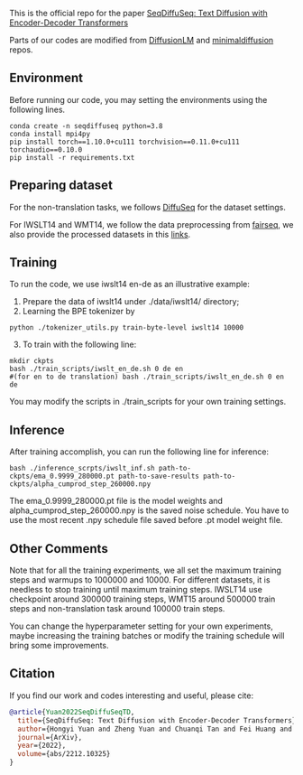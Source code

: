 This is the official repo for the paper [SeqDiffuSeq: Text Diffusion with Encoder-Decoder Transformers](https://arxiv.org/pdf/2212.10325.pdf)

Parts of our codes are modified from [DiffusionLM](https://github.com/XiangLi1999/Diffusion-LM) and [minimaldiffusion](https://github.com/madaan/minimal-text-diffusion) repos. 

## Environment 

Before running our code, you may setting the environments using the following lines.

```{bash}
conda create -n seqdiffuseq python=3.8
conda install mpi4py
pip install torch==1.10.0+cu111 torchvision==0.11.0+cu111 torchaudio==0.10.0
pip install -r requirements.txt
```

## Preparing dataset

For the non-translation tasks, we follows [DiffuSeq](https://github.com/Shark-NLP/DiffuSeq) for the dataset settings.

For IWSLT14 and WMT14, we follow the data preprocessing from [fairseq](https://github.com/facebookresearch/fairseq/tree/main/examples/translation), we also provide the processed datasets in this [links](https://drive.google.com/drive/folders/1iSuB4s4tYHzxgEke97sUYOsje5R_pAoA?usp=sharing).


## Training
To run the code, we use iwslt14 en-de as an illustrative example: 
1. Prepare the data of iwslt14 under ./data/iwslt14/ directory;  
2. Learning the BPE tokenizer by
```{bash}
python ./tokenizer_utils.py train-byte-level iwslt14 10000 
```
3. To train with the following line:
```{bash}
mkdir ckpts
bash ./train_scripts/iwslt_en_de.sh 0 de en
#(for en to de translation) bash ./train_scripts/iwslt_en_de.sh 0 en de
```
You may modify the scripts in ./train_scripts for your own training settings.

## Inference

After training accomplish, you can run the following line for inference:
```{bash}
bash ./inference_scrpts/iwslt_inf.sh path-to-ckpts/ema_0.9999_280000.pt path-to-save-results path-to-ckpts/alpha_cumprod_step_260000.npy
```
The ema_0.9999_280000.pt file is the model weights and alpha_cumprod_step_260000.npy is the saved noise schedule. You have to use the most recent .npy schedule file saved before .pt model weight file.

## Other Comments

Note that for all the training experiments, we all set the maximum training steps and warmups to 1000000 and 10000. For different datasets, it is needless to stop training until maximum training steps. IWSLT14 use checkpoint around 300000 training steps, WMT15 around 500000 train steps and non-translation task around 100000 train steps. 

You can change the hyperparameter setting for your own experiments, maybe increasing the training batches or modify the training schedule will bring some improvements. 

## Citation 

If you find our work and codes interesting and useful, please cite:
```bibtex
@article{Yuan2022SeqDiffuSeqTD,
  title={SeqDiffuSeq: Text Diffusion with Encoder-Decoder Transformers},
  author={Hongyi Yuan and Zheng Yuan and Chuanqi Tan and Fei Huang and Songfang Huang},
  journal={ArXiv},
  year={2022},
  volume={abs/2212.10325}
}
```
